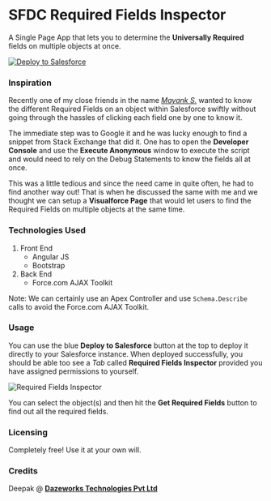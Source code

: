 # SFDC Required Fields Inspector

A Single Page App that lets you to determine the **Universally Required** fields on multiple objects at once.

<a href="https://githubsfdeploy.herokuapp.com?owner=Deepak-K-Anand&repo=SFDC-Required-Fields-Inspector">
  <img alt="Deploy to Salesforce"
       src="https://raw.githubusercontent.com/afawcett/githubsfdeploy/master/src/main/webapp/resources/img/deploy.png">
</a>

### Inspiration
Recently one of my close friends in the name [*Mayank S.*](https://twitter.com/sriv_mayank) wanted to know the different Required Fields on an object within Salesforce swiftly without going through the hassles of clicking each field one by one to know it.

The immediate step was to Google it and he was lucky enough to find a snippet from Stack Exchange that did it. One has to open the **Developer Console** and use the **Execute Anonymous** window to execute the script and would need to rely on the Debug Statements to know the fields all at once.

This was a little tedious and since the need came in quite often, he had to find another way out! That is when he discussed the same with me and we thought we can setup a **Visualforce Page** that would let users to find the Required Fields on multiple objects at the same time.

### Technologies Used
1.  Front End
    * Angular JS
    * Bootstrap
2.  Back End
    * Force.com AJAX Toolkit

Note: We can certainly use an Apex Controller and use `Schema.Describe` calls to avoid the Force.com AJAX Toolkit. 

### Usage
You can use the blue **Deploy to Salesforce** button at the top to deploy it directly to your Salesforce instance. When deployed successfully, you should be able too see a *Tab* called **Required Fields Inspector** provided you have assigned permissions to yourself.

![Required Fields Inspector](https://cloud.githubusercontent.com/assets/3683725/14059066/4fe85ece-f35b-11e5-88f3-7f82c0204189.png)

You can select the object(s) and then hit the **Get Required Fields** button to find out all the required fields.

### Licensing
Completely free! Use it at your own will.

### Credits
Deepak @ [**Dazeworks Technologies Pvt Ltd**](http://dazeworks.com/)
